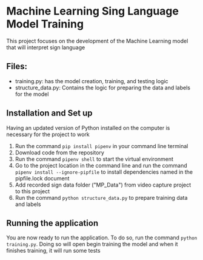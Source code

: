 # Machine Learning Sing Language Model Training
This project focuses on the development of the Machine Learning model that will interpret sign language

## Files:
* training.py: has the model creation, training, and testing logic
* structure_data.py: Contains the logic for preparing the data and labels for the model


## Installation and Set up
Having an updated version of Python installed on the computer is necessary for the project to work
1. Run the command ```pip install pipenv``` in your command line terminal
2. Download code from the repository
3. Run the command ```pipenv shell``` to start the virtual environment
4. Go to the project location in the command line and run the command ```pipenv install --ignore-pipfile``` to install dependencies named in the pipfile.lock document
5. Add recorded sign data folder ("MP_Data") from video capture project to this project
6. Run the command ```python structure_data.py``` to prepare training data and labels

## Running the application
You are now ready to run the application.  To do so, run the command ```python training.py```.  Doing so will open begin training the model and when it finishes training, it will run some tests

